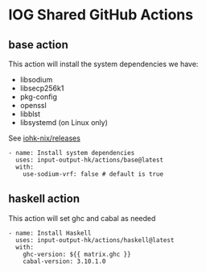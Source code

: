 # IOG Shared GitHub Actions

## base action

This action will install the system dependencies we have:

- libsodium
- libsecp256k1
- pkg-config
- openssl
- libblst
- libsystemd (on Linux only)

See [iohk-nix/releases](https://github.com/input-output-hk/iohk-nix/releases/tag/latest)

```
- name: Install system dependencies
  uses: input-output-hk/actions/base@latest
  with:
    use-sodium-vrf: false # default is true
```

## haskell action

This action will set ghc and cabal as needed

```
- name: Install Haskell
  uses: input-output-hk/actions/haskell@latest
  with:
    ghc-version: ${{ matrix.ghc }}
    cabal-version: 3.10.1.0
```
